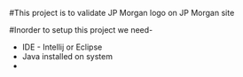 #This project is to validate JP Morgan logo on JP Morgan site

#Inorder to setup this project we need- 
- IDE - Intellij or Eclipse
- Java installed on system
- 